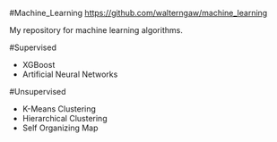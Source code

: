#Machine_Learning
https://github.com/walterngaw/machine_learning

My repository for machine learning algorithms.

#Supervised
- XGBoost
- Artificial Neural Networks

#Unsupervised
- K-Means Clustering
- Hierarchical Clustering
- Self Organizing Map
